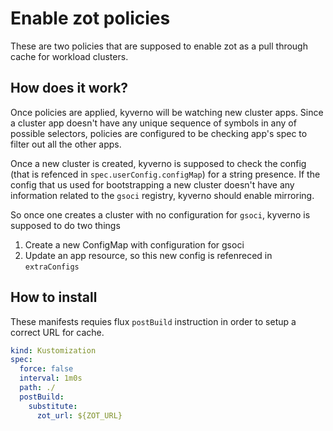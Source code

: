 # Enable zot policies

These are two policies that are supposed to enable zot as a pull through cache for workload clusters. 

## How does it work?

Once policies are applied, kyverno will be watching new cluster apps. Since a cluster app doesn't have any unique sequence of symbols in any of possible selectors, policies are configured to be checking app's spec to filter out all the other apps. 

Once a new cluster is created, kyverno is supposed to check the config (that is refenced in `spec.userConfig.configMap`) for a string presence. If the config that us used for bootstrapping a new cluster doesn't have any information related to the `gsoci` registry, kyverno should enable mirroring. 

So once one creates a cluster with no configuration for `gsoci`, kyverno is supposed to do two things

1. Create a new ConfigMap with configuration for gsoci
2. Update an app resource, so this new config is refenreced in `extraConfigs`


## How to install

These manifests requies flux `postBuild` instruction in order to setup a correct URL for cache. 

```yaml
kind: Kustomization
spec:
  force: false
  interval: 1m0s
  path: ./
  postBuild:
    substitute:
      zot_url: ${ZOT_URL}
```
